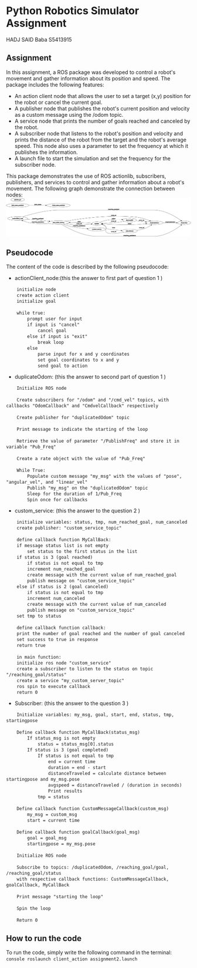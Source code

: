 # Python Robotics Simulator Assignment

HADJ SAID Baba S5413915

## Assignment

In this assignment, a ROS package was developed to control a robot's movement and gather information about its position and speed. The package includes the following features:

- An action client node that allows the user to set a target (x,y) position for the robot or cancel the current goal.
- A publisher node that publishes the robot's current position and velocity as a custom message  using the /odom topic.
- A service node that prints the number of goals reached and canceled by the robot. 
- A subscriber node that listens to the robot's position and velocity and prints the distance of the robot from the target and the robot's average speed. This node also uses a parameter to set the frequency at which it publishes the information.
- A launch file to start the simulation and set the frequency for the subscriber node.<br/>


This package demonstrates the use of ROS actionlib, subscribers, publishers, and services to control and gather information about a robot's movement.
The following graph demonstrate the connection between nodes:
![Graph](rosgraph.png)

## Pseudocode

The content of the code is described by the following pseudocode:
- actionClient_node:(this the answer to first part of question 1 )
```console
    initialize node
    create action client
    initialize goal

    while true:
        prompt user for input
        if input is "cancel"
            cancel goal
        else if input is "exit"
            break loop
        else
            parse input for x and y coordinates
            set goal coordinates to x and y
            send goal to action
```
- duplicateOdom: (this the answer to second part of question 1 )
```console
    Initialize ROS node

    Create subscribers for "/odom" and "/cmd_vel" topics, with callbacks "OdomCallback" and "CmdvelCallback" respectively

    Create publisher for "duplicatedOdom" topic

    Print message to indicate the starting of the loop

    Retrieve the value of parameter "/PublishFreq" and store it in variable "Pub_Freq"

    Create a rate object with the value of "Pub_Freq"

    While True:
        Populate custom message "my_msg" with the values of "pose", "angular_vel", and "linear_vel"
        Publish "my_msg" on the "duplicatedOdom" topic
        Sleep for the duration of 1/Pub_Freq
        Spin once for callbacks
```
- custom_service: (this the answer to the question 2 )
```console
    initialize variables: status, tmp, num_reached_goal, num_canceled
    create publisher: "custom_service_topic"

    define callback function MyCallBack:
    if message status list is not empty
        set status to the first status in the list
    if status is 3 (goal reached)
        if status is not equal to tmp
        increment num_reached_goal
        create message with the current value of num_reached_goal
        publish message on "custom_service_topic"
    else if status is 2 (goal canceled)
        if status is not equal to tmp
        increment num_canceled
        create message with the current value of num_canceled
        publish message on "custom_service_topic"
    set tmp to status

    define callback function callback:
    print the number of goal reached and the number of goal canceled
    set success to true in response
    return true

    in main function:
    initialize ros node "custom_service"
    create a subscriber to listen to the status on topic "/reaching_goal/status"
    create a service "my_custom_server_topic"
    ros spin to execute callback
    return 0
```

- Subscriber: (this the answer to the question 3 )
``` console
    Initialize variables: my_msg, goal, start, end, status, tmp, startingpose

    Define callback function MyCallBack(status_msg)
        If status_msg is not empty
            status = status_msg[0].status
        If status is 3 (goal completed)
            If status is not equal to tmp
                end = current time
                duration = end - start
                distanceTraveled = calculate distance between startingpose and my_msg.pose
                avgspeed = distanceTraveled / (duration in seconds)
                Print results
            tmp = status

    Define callback function CustomMessageCallback(custom_msg)
        my_msg = custom_msg
        start = current time

    Define callback function goalCallback(goal_msg)
        goal = goal_msg
        startingpose = my_msg.pose

    Initialize ROS node

    Subscribe to topics: /duplicatedOdom, /reaching_goal/goal, /reaching_goal/status
    with respective callback functions: CustomMessageCallback, goalCallback, MyCallBack

    Print message "starting the loop"

    Spin the loop

    Return 0

```

## How to run the code

To run the code, simply write the following command in the terminal:<br/>
    ```console
     roslaunch client_action assignment2.launch
     ```
